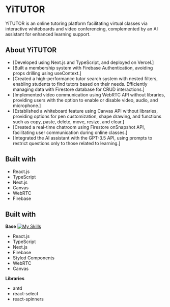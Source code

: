 # YiTUTOR

YiTUTOR is an online tutoring platform facilitating virtual classes via interactive whiteboards and video conferencing, complemented by an AI assistant for enhanced learning support.

## About YiTUTOR

-   [Developed using Next.js and TypeScript, and deployed on Vercel.]
-   [Built a membership system with Firebase Authentication, avoiding props drilling using useContext.]
-   [Created a high-performance tutor search system with nested filters, enabling students to find tutors based on their needs. Efficiently managing data with Firestore database for CRUD interactions.]
-   [Implemented video communication using WebRTC API without libraries, providing users with the option to enable or disable video, audio, and microphone.]
-   [Established a whiteboard feature using Canvas API without libraries, providing options for pen customization, shape drawing, and functions such as copy, paste, delete, move, resize, and clear.]
-   [Created a real-time chatroom using Firestore onSnapshot API, facilitating user communication during online classes.]
-   [Integrated the AI assistant with the GPT-3.5 API, using prompts to restrict questions only to those related to learning.]

## Built with

-   React.js
-   TypeScript
-   Next.js
-   Canvas
-   WebRTC
-   Firebase

## Built with

**Base**
[![My Skills](https://skillicons.dev/icons?i=react,ts,nextjs,firebase,styledcomponents&theme=light)](https://skillicons.dev)

-   React.js
-   TypeScript
-   Next.js
-   Firebase
-   Styled Components
-   WebRTC
-   Canvas

**Libraries**

-   antd
-   react-select
-   react-spinners

